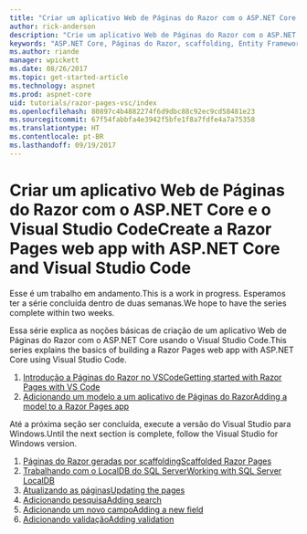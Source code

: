 ```yaml
---
title: "Criar um aplicativo Web de Páginas do Razor com o ASP.NET Core e o Visual Studio Code"
author: rick-anderson
description: "Crie um aplicativo Web de Páginas do Razor com o ASP.NET Core e o EF Core."
keywords: "ASP.NET Core, Páginas do Razor, scaffolding, Entity Framework Core, EF, EF Core, banco de dados, Code, Visual Studio Code"
ms.author: riande
manager: wpickett
ms.date: 08/26/2017
ms.topic: get-started-article
ms.technology: aspnet
ms.prod: aspnet-core
uid: tutorials/razor-pages-vsc/index
ms.openlocfilehash: 80897c4b4882274f6d9dbc88c92ec9cd58481e23
ms.sourcegitcommit: 67f54fabbfa4e3942f5bfe1f8a7fdfe4a7a75358
ms.translationtype: HT
ms.contentlocale: pt-BR
ms.lasthandoff: 09/19/2017
---
```

# <a name="create-a-razor-pages-web-app-with-aspnet-core-and-visual-studio-code"></a><span data-ttu-id="1608a-104">Criar um aplicativo Web de Páginas do Razor com o ASP.NET Core e o Visual Studio Code</span><span class="sxs-lookup"><span data-stu-id="1608a-104">Create a Razor Pages web app with ASP.NET Core and Visual Studio Code</span></span>

<span data-ttu-id="1608a-105">Esse é um trabalho em andamento.</span><span class="sxs-lookup"><span data-stu-id="1608a-105">This is a work in progress.</span></span> <span data-ttu-id="1608a-106">Esperamos ter a série concluída dentro de duas semanas.</span><span class="sxs-lookup"><span data-stu-id="1608a-106">We hope to have the series complete within two weeks.</span></span>

<span data-ttu-id="1608a-107">Essa série explica as noções básicas de criação de um aplicativo Web de Páginas do Razor com o ASP.NET Core usando o Visual Studio Code.</span><span class="sxs-lookup"><span data-stu-id="1608a-107">This series explains the basics of building a Razor Pages web app with ASP.NET Core using Visual Studio Code.</span></span>

1. [<span data-ttu-id="1608a-108">Introdução a Páginas do Razor no VSCode</span><span class="sxs-lookup"><span data-stu-id="1608a-108">Getting started with Razor Pages with VS Code</span></span>](xref:tutorials/razor-pages-vsc/razor-pages-start)
1. [<span data-ttu-id="1608a-109">Adicionando um modelo a um aplicativo de Páginas do Razor</span><span class="sxs-lookup"><span data-stu-id="1608a-109">Adding a model to a Razor Pages app</span></span>](xref:tutorials/razor-pages-vsc/model)

<span data-ttu-id="1608a-110">Até a próxima seção ser concluída, execute a versão do Visual Studio para Windows.</span><span class="sxs-lookup"><span data-stu-id="1608a-110">Until the next section is complete, follow the Visual Studio for Windows version.</span></span>


1. [<span data-ttu-id="1608a-111">Páginas do Razor geradas por scaffolding</span><span class="sxs-lookup"><span data-stu-id="1608a-111">Scaffolded Razor Pages</span></span>](xref:tutorials/razor-pages/page)
1. [<span data-ttu-id="1608a-112">Trabalhando com o LocalDB do SQL Server</span><span class="sxs-lookup"><span data-stu-id="1608a-112">Working with SQL Server LocalDB</span></span>](xref:tutorials/razor-pages/sql)
1. [<span data-ttu-id="1608a-113">Atualizando as páginas</span><span class="sxs-lookup"><span data-stu-id="1608a-113">Updating the pages</span></span>](xref:tutorials/razor-pages/da1)
1. [<span data-ttu-id="1608a-114">Adicionando pesquisa</span><span class="sxs-lookup"><span data-stu-id="1608a-114">Adding search</span></span>](xref:tutorials/razor-pages/search)
1. [<span data-ttu-id="1608a-115">Adicionando um novo campo</span><span class="sxs-lookup"><span data-stu-id="1608a-115">Adding a new field</span></span>](xref:tutorials/razor-pages/new-field)
1. [<span data-ttu-id="1608a-116">Adicionando validação</span><span class="sxs-lookup"><span data-stu-id="1608a-116">Adding validation</span></span>](xref:tutorials/razor-pages/validation)